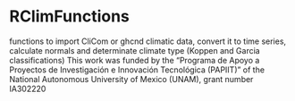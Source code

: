 # RClimFunctions
functions to import CliCom or ghcnd climatic data, convert it to time series, calculate normals and determinate climate type (Koppen and Garcia classifications)
This work was funded by the “Programa de Apoyo a Proyectos de Investigación e Innovación Tecnológica (PAPIIT)” of the National Autonomous University of Mexico (UNAM), 
grant number IA302220
